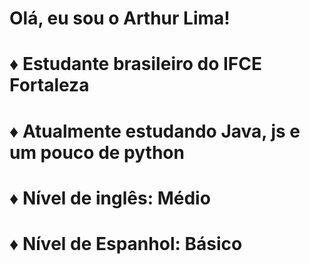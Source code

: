 # Olá, eu sou o Arthur Lima!
# ♦ Estudante brasileiro do IFCE Fortaleza
# ♦ Atualmente estudando Java, js e um pouco de python
# ♦ Nível de inglês: Médio
# ♦ Nível de Espanhol: Básico
